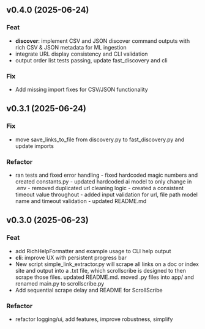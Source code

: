 ## v0.4.0 (2025-06-24)

### Feat

- **discover**: implement CSV and JSON discover command outputs with rich CSV & JSON metadata for ML ingestion
- integrate URL display consistency and CLI validation
- output order list tests passing, update fast_discovery and cli

### Fix

- Add missing import fixes for CSV/JSON functionality

## v0.3.1 (2025-06-24)

### Fix

- move save_links_to_file from discovery.py to fast_discovery.py and update imports

### Refactor

- ran tests and fixed error handling - fixed hardcoded magic numbers and created constants.py - updated hardcoded ai model to only change in .env - removed duplicated url cleaning logic - created a consistent timeout value throughout - added input validation for url, file path model name and timeout validation - updated README.md

## v0.3.0 (2025-06-23)

### Feat

- add RichHelpFormatter and example usage to CLI help output
- **cli**: improve UX with persistent progress bar
- New script simple_link_extractor.py will scrape all links on a doc or index site and output into a .txt file, which scrollscribe is designed to then scrape those files. updated README.md. moved .py files into app/ and renamed main.py to scrollscribe.py
- Add sequential scrape delay and README for ScrollScribe

### Refactor

- refactor logging/ui, add features, improve robustness, simplify
